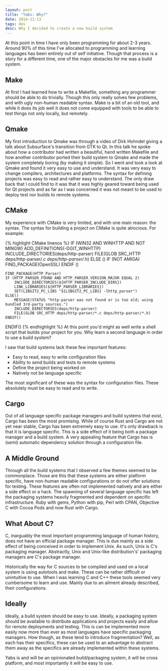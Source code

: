 ```yaml
---
layout: post
title: "Yabs: Why?"
date: 2014-11-13
tags: dev
desc: Why I decided to create a new build system
---
```


At this point in time I have only been programming for about 2-3 years. Around
90% of this time I've allocated to programming and learning languages has been
entirely out of self initiative. Though that process is a story for a different
time, one of the major obstacles for me was a build system.

## Make
At first I had learned how to write a Makefile, something any programmer should
be able to do trivially. Though this only really solves few problems, and with
ugly non-human readable syntax. Make is a bit of an old tool, and while it does
its job well it does not come equipped with tools to be able to test things not
only locally, but remotely.
 
## Qmake
My first introduction to Qmake was through a video of  Dirk Hohndel giving a
talk about Subsurface's transition from GTK to Qt. In this talk he spoke about
how a contributor had written a beautiful, hand written Makefile and how
another contributor ported their build system to Qmake and made the system
completely boring (by making it simple). So I went and took a look at Qmake and
found it very easy to use and understand. It was very easy to change compilers,
architectures and platforms. The syntax for defining projects was easy to read
and rather easy to understand. The only draw back that I could find to it was
that it was highly geared toward being used for Qt projects and as far as I was
concerned it was not meant to be used to deploy test nor builds to remote
systems.

## CMake
My experience with CMake is very limited, and with one main reason: the syntax.
The syntax for building a project on CMake is quite atrocious. For example:

{% highlight CMake linenos %}
IF (WIN32 AND WINHTTP AND NOT MINGW)
	ADD_DEFINITIONS(-DGIT_WINHTTP)
	INCLUDE_DIRECTORIES(deps/http-parser)
	FILE(GLOB SRC_HTTP deps/http-parser/*.c deps/http-parser/*.h)
ELSE ()
	IF (NOT AMIGA)
		FIND_PACKAGE(OpenSSL)
	ENDIF ()

	FIND_PACKAGE(HTTP_Parser)
	IF (HTTP_PARSER_FOUND AND HTTP_PARSER_VERSION_MAJOR EQUAL 2)
		INCLUDE_DIRECTORIES(${HTTP_PARSER_INCLUDE_DIRS})
		LINK_LIBRARIES(${HTTP_PARSER_LIBRARIES})
		SET(LIBGIT2_PC_LIBS "${LIBGIT2_PC_LIBS} -lhttp_parser")
	ELSE()
		MESSAGE(STATUS "http-parser was not found or is too old; using bundled 3rd-party sources.")
		INCLUDE_DIRECTORIES(deps/http-parser)
		FILE(GLOB SRC_HTTP deps/http-parser/*.c deps/http-parser/*.h)
	ENDIF()
ENDIF()
{% endhighlight %}
At this point you'd might as well write a shell script that builds your project
for you. Why learn a second language in order to use a build system?

I saw that build systems lack these few important features:

* Easy to read, easy to write configuration files
* Ability to send builds and tests to remote systems
* Define the project being worked on
* Natively not be language specific

The most significant of these was the syntax for configuration files. These
absolutely must be easy to read and to write.

## Cargo
Out of all language specific package managers and build systems that exist,
Cargo has been the most promising. While of course Rust and Cargo are not yet
near stable, Cargo has been extremely easy to use. It's only drawback is that
it is language specific. This is a side effect of it being both a package
manager and a build system. A very appealing feature that Cargo has is (semi)
automatic dependency solution through a configuration file.

## A Middle Ground
Through all the build systems that I observed a few themes seemed to be
commonplace. Those are this that these systems are either platform specific,
have non-human readable configurations or do not offer solutions for testing.
These features are often not implemented natively and are either a side effect
or a hack. The spawning of several language specific has left the packaging
systems heavily fragmented and dependent on specific infrastructure. Ruby with
gems, Python with pip, Perl with CPAN, Objective C with Cocoa Pods and now Rust
with Cargo.

## What About C?
C, inarguably the most important programming language of human history, does not
have an official package manager.  This is due mainly as a side effect of being
conceived in order to implement Unix. As such, Unix is C's packaging manager.
Abstractly, Unix and Unix-like distribution's' packaging managers are C's
package manager.

Historically the way for C sources to be compiled and used on a local system is
using autotools and make. These can be rather difficult or unintuitive to use.
When I was learning C and C++ these tools seemed very cumbersome to learn and
use. Mainly due to an ailment already described, their configurations.

## Ideally
Ideally, a build system should be easy to use. Ideally, a packaging system
should be available to distribute applications and projects easily and allow
for remote deployments and testing. This is can be implemented more easily now
more than ever as most languages have specific packaging managers. How though,
as these tend to introduce fragmentation? Well, as each has their specifics,
these can be used to an advantage to abstract them away as the specifics are
already implemented within these systems.

Yabs is and will be an opinionated build/packaging system, it will be cross
platform, and most importantly it will be easy to use.
